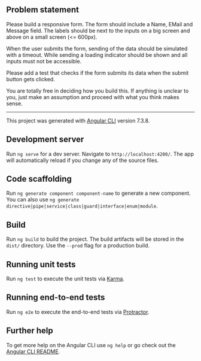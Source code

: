 ## Problem statement

Please build a responsive form. The form should include a Name, EMail and Message field.
The labels should be next to the inputs on a big screen and above on a small screen (<= 600px).

When the user submits the form, sending of the data should be simulated with a timeout. While sending a loading indicator should be shown and all inputs must not be accessible.

Please add a test that checks if the form submits its data when the submit button gets clicked.

You are totally free in deciding how you build this. If anything is unclear to you, just make an assumption and proceed with what you think makes sense.


--------------------------------------------------------------------------------------------------------------------------------------------------------------------

This project was generated with [Angular CLI](https://github.com/angular/angular-cli) version 7.3.8.

## Development server

Run `ng serve` for a dev server. Navigate to `http://localhost:4200/`. The app will automatically reload if you change any of the source files.

## Code scaffolding

Run `ng generate component component-name` to generate a new component. You can also use `ng generate directive|pipe|service|class|guard|interface|enum|module`.

## Build

Run `ng build` to build the project. The build artifacts will be stored in the `dist/` directory. Use the `--prod` flag for a production build.

## Running unit tests

Run `ng test` to execute the unit tests via [Karma](https://karma-runner.github.io).

## Running end-to-end tests

Run `ng e2e` to execute the end-to-end tests via [Protractor](http://www.protractortest.org/).

## Further help

To get more help on the Angular CLI use `ng help` or go check out the [Angular CLI README](https://github.com/angular/angular-cli/blob/master/README.md).


